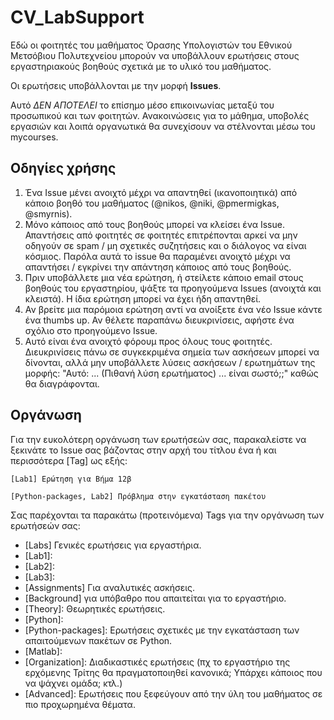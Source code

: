 # CV_LabSupport

Εδώ οι φοιτητές του μαθήματος Όρασης Υπολογιστών του Εθνικού Μετσόβιου Πολυτεχνείου μπορούν να υποβάλλουν ερωτήσεις στους εργαστηριακούς βοηθούς σχετικά με το υλικό του μαθήματος.

Οι ερωτήσεις υποβάλλονται με την μορφή **Issues**.

Αυτό _ΔΕΝ ΑΠΟΤΕΛΕΙ_ το επίσημο μέσο επικοινωνίας μεταξύ του προσωπικού και των φοιτητών. Ανακοινώσεις για το μάθημα, υποβολές εργασιών και λοιπά οργανωτικά θα συνεχίσουν να στέλνονται μέσω του mycourses.

## Οδηγίες χρήσης

1. Ένα Issue μένει ανοιχτό μέχρι να απαντηθεί (ικανοποιητικά) από κάποιο βοηθό του μαθήματος (@nikos, @niki, @pmermigkas, @smyrnis).
2. Μόνο κάποιος από τους βοηθούς μπορεί να κλείσει ένα Issue. Απαντήσεις από φοιτητές σε φοιτητές επιτρέπονται αρκεί να μην οδηγούν σε spam / μη σχετικές συζητήσεις και ο διάλογος να είναι κόσμιος. Παρόλα αυτά το issue θα παραμένει ανοιχτό μέχρι να απαντήσει / εγκρίνει την απάντηση κάποιος από τους βοηθούς.
3. Πριν υποβάλλετε μια νέα ερώτηση, ή στείλετε κάποιο email στους βοηθούς του εργαστηρίου, ψάξτε τα προηγούμενα Issues (ανοιχτά και κλειστά). Η ίδια ερώτηση μπορεί να έχει ήδη απαντηθεί.
4. Αν βρείτε μια παρόμοια ερώτηση αντί να ανοίξετε ένα νέο Issue κάντε ένα thumbs up. Αν θέλετε παραπάνω διευκρινίσεις, αφήστε ένα σχόλιο στο προηγούμενο Issue.
5. Αυτό είναι ένα ανοιχτό φόρουμ προς όλους τους φοιτητές. Διευκρινίσεις πάνω σε συγκεκριμένα σημεία των ασκήσεων μπορεί να δίνονται, αλλά μην υποβάλλετε λύσεις ασκήσεων / ερωτημάτων της μορφής: "Αυτό: ... (Πιθανή λύση ερωτήματος) ... είναι σωστό;;" καθώς θα διαγράφονται.

## Οργάνωση

Για την ευκολότερη οργάνωση των ερωτήσεών σας, παρακαλείστε να ξεκινάτε το Issue σας βάζοντας στην αρχή του τίτλου ένα ή και περισσότερα [Tag] ως εξής:

    [Lab1] Ερώτηση για Βήμα 12β

    [Python-packages, Lab2] Πρόβλημα στην εγκατάσταση πακέτου

Σας παρέχονται τα παρακάτω (προτεινόμενα) Tags για την οργάνωση των ερωτήσεών σας:

  * [Labs] Γενικές ερωτήσεις για εργαστήρια.
  * [Lab1]:
  * [Lab2]:
  * [Lab3]:
  * [Assignments] Για αναλυτικές ασκήσεις.
  * [Background] για υπόβαθρο που απαιτείται για το εργαστήριο.
  * [Theory]: Θεωρητικές ερωτήσεις.
  * [Python]:
  * [Python-packages]: Ερωτήσεις σχετικές με την εγκατάσταση των απαιτούμενων πακέτων σε Python.
  * [Matlab]:
  * [Organization]: Διαδικαστικές ερωτήσεις (πχ το εργαστήριο της ερχόμενης Τρίτης θα πραγματοποιηθεί κανονικά; Υπάρχει κάποιος που να ψάχνει ομάδα; κτλ.)
  * [Advanced]: Ερωτήσεις που ξεφεύγουν από την ύλη του μαθήματος σε πιο προχωρημένα θέματα.
